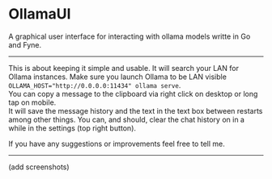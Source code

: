 # OllamaUI
A graphical user interface for interacting with ollama models writte in Go and Fyne.

---
This is about keeping it simple and usable. It will search your LAN for Ollama instances. Make sure you launch Ollama to be LAN visible `OLLAMA_HOST="http://0.0.0.0:11434" ollama serve`.  
You can copy a message to the clipboard via right click on desktop or long tap on mobile.  
It will save the message history and the text in the text box between restarts among other things. You can, and should, clear the chat history on in a while in the settings (top right button).  
  
If you have any suggestions or improvements feel free to tell me.

---
(add screenshots)